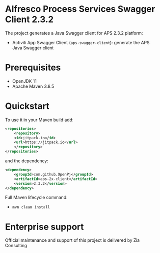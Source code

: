 # Alfresco Process Services Swagger Client 2.3.2

The project generates a Java Swagger client for APS 2.3.2 platform:

 * Activiti App Swagger Client (`aps-swagger-client`): generate the APS Java Swagger client

# Prerequisites
 * OpenJDK 11
 * Apache Maven 3.8.5

# Quickstart

To use it in your Maven build add:

```xml
<repositories>
	<repository>
	<id>jitpack.io</id>
	<url>https://jitpack.io</url>
	</repository>
</repositories>
```

and the dependency:

```xml
<dependency>
	<groupId>com.github.OpenPj</groupId>
	<artifactId>aps-2x-client</artifactId>
	<version>2.3.2</version>
</dependency>
```

Full Maven lifecycle command:

 * `mvn clean install`

# Enterprise support
Official maintenance and support of this project is delivered by Zia Consulting
